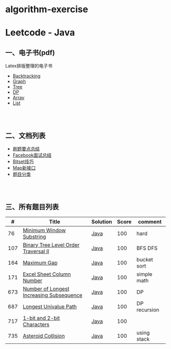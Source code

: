 # algorithm-exercise
# **Leetcode - Java**

## **一、电子书(pdf)**
 Latex排版整理的电子书
  - [Backtracking](https://github.com/dingjikerbo/leetcode/blob/master/ebook/backtracking/leetcode-backtracking.pdf)
  - [Graph](https://github.com/dingjikerbo/leetcode/blob/master/ebook/graph/leetcode-graph.pdf)
  - [Tree](https://github.com/dingjikerbo/leetcode/blob/master/ebook/tree/leetcode-tree.pdf)
  - [DP](https://github.com/dingjikerbo/leetcode/blob/master/ebook/dp/leetcode-dp.pdf)
  - [Array](https://github.com/dingjikerbo/leetcode/blob/master/ebook/array/leetcode-array.pdf)
  - [List](https://github.com/dingjikerbo/leetcode/blob/master/ebook/list/leetcode-list.pdf)

 <br/><br/>

## **二、文档列表**
 - [刷题要点总结](https://github.com/dingjikerbo/leetcode/blob/master/doc/Attention.md)
 - [Facebook面试总结](https://github.com/dingjikerbo/leetcode/blob/master/doc/Facebook.md)
 - [Bitset技巧](https://github.com/dingjikerbo/leetcode/blob/master/doc/BitSet.md)
 - [Map新接口](https://github.com/dingjikerbo/leetcode/blob/master/doc/Map.md)
 - [题目分类](https://github.com/dingjikerbo/leetcode/blob/master/doc/Summary.md)

<br/><br/>

## **三、所有题目列表**
|#|Title|Solution|Score|comment|
|---|----| ----- |----|---------|
|76|[Minimum Window Substring](https://leetcode.com/problems/minimum-window-substring/)|[Java](https://github.com/xuchengyun/algorithm-exercise/blob/master/src/76.%20Minimum%20Window%20Substring.java)|100|hard|
|107|[Binary Tree Level Order Traversal II](https://leetcode.com/problems/binary-tree-level-order-traversal-ii/)|[Java](https://github.com/xuchengyun/algorithm-exercise/blob/master/src/107.%20Binary%20Tree%20Level%20Order%20Traversal%20II.java)|100|BFS DFS|
|164|[Maximum Gap](https://leetcode.com/problems/maximum-gap/)|[Java](https://github.com/xuchengyun/algorithm-exercise/blob/master/src/164.%20Maximum%20Gap.java)|100|bucket sort|
|171|[Excel Sheet Column Number](https://leetcode.com/problems/excel-sheet-column-number/)|[Java](https://github.com/xuchengyun/algorithm-exercise/blob/master/src/titleToNumber.java)|100|simple math|
|673|[Number of Longest Increasing Subsequence](https://leetcode.com/problems/number-of-longest-increasing-subsequence/)|[Java](https://github.com/xuchengyun/algorithm-exercise/blob/master/src/673.%20Number%20of%20Longest%20Increasing%20Subsequence.java)|100|DP|
|687|[Longest Univalue Path](https://leetcode.com/problems/longest-univalue-path/)|[Java](https://github.com/xuchengyun/algorithm-exercise/blob/master/src/687.%20Longest%20Univalue%20Path.java)|100|DP recursion|
|717|[1-bit and 2-bit Characters](https://leetcode.com/problems/1-bit-and-2-bit-characters)|[Java](https://github.com/xuchengyun/algorithm-exercise/blob/master/src/717.%201-bit%20and%202-bit%20Characters.java)|100||
|735|[Asteroid Collision](https://leetcode.com/problems/asteroid-collision/)|[Java](https://github.com/xuchengyun/algorithm-exercise/blob/master/src/735.%20Asteroid%20Collision.java)|100|using stack|
